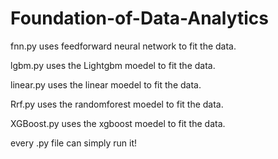 # Foundation-of-Data-Analytics
fnn.py uses feedforward neural network to fit the data.

lgbm.py uses the Lightgbm moedel to fit the data.

linear.py uses the linear moedel to fit the data.

Rrf.py uses the randomforest moedel to fit the data.

XGBoost.py uses the xgboost moedel to fit the data.

every .py file can simply run it!
